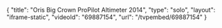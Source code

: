 {
    "title": "Oris Big Crown ProPilot Altimeter 2014",
    "type": "solo",
    "layout": "iframe-static",
    "videoId": "69887154",
    "url": "\/tvpembed\/69887154"
}